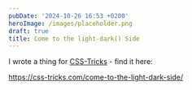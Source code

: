 ```yaml
---
pubDate: '2024-10-26 16:53 +0200'
heroImage: /images/placeholder.png
draft: true
title: Come to the light-dark() Side
---
```

I wrote a thing for [CSS-Tricks](https://css-tricks.com/) - find it here:

https://css-tricks.com/come-to-the-light-dark-side/